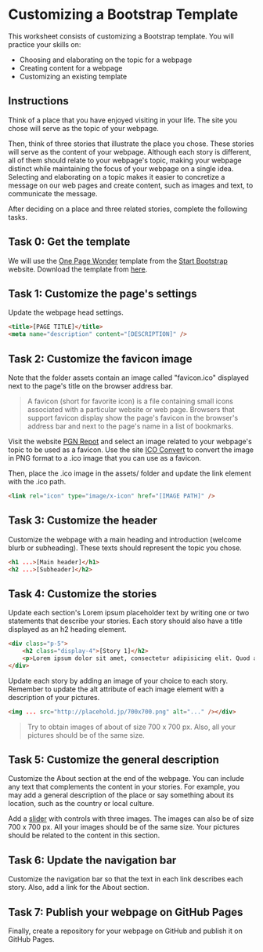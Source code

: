 # Customizing a Bootstrap Template

This worksheet consists of customizing a Bootstrap template. You will practice your skills on:

- Choosing and elaborating on the topic for a webpage
- Creating content for a webpage
- Customizing an existing template

## Instructions

Think of a place that you have enjoyed visiting in your life. The site you chose will serve as the topic of your webpage.

Then, think of three stories that illustrate the place you chose. These stories will serve as the content of your webpage. Although each story is different, all of them should relate to your webpage's topic, making your webpage distinct while maintaining the focus of your webpage on a single idea. Selecting and elaborating on a topic makes it easier to concretize a message on our web pages and create content, such as images and text, to communicate the message.

After deciding on a place and three related stories, complete the following tasks.

## Task 0: Get the template

We will use the [One Page Wonder](https://startbootstrap.com/theme/one-page-wonder) template from the [Start Bootstrap](https://startbootstrap.com/) website. Download the template from [here](https://github.com/josecarlosgt/bootsrap/blob/tutorial-templates-landmark/landmark-template.zip?raw=true).

## Task 1: Customize the page's settings

Update the webpage head settings.

```html
<title>[PAGE TITLE]</title>
<meta name="description" content="[DESCRIPTION]" />
```

## Task 2: Customize the favicon image

Note that the folder assets contain an image called "favicon.ico" displayed next to the page's title on the browser address bar.

> A favicon (short for favorite icon) is a file containing small icons associated with a particular website or web page. Browsers that support favicon display show the page's favicon in the browser's address bar and next to the page's name in a list of bookmarks.

Visit the website [PGN Repot](https://www.pngrepo.com/) and select an image related to your webpage's topic to be used as a favicon. Use the site [ICO Convert](https://icoconvert.com/) to convert the image in PNG format to a .ico image that you can use as a favicon.

Then, place the .ico image in the assets/ folder and update the link element with the .ico path.

```html
<link rel="icon" type="image/x-icon" href="[IMAGE PATH]" />
```

## Task 3: Customize the header

Customize the webpage with a main heading and introduction (welcome blurb or subheading). These texts should represent the topic you chose. 

```html
<h1 ...>[Main header]</h1>
<h2 ...>[Subheader]</h2>
```

## Task 4: Customize the stories

Update each section's Lorem ipsum placeholder text by writing one or two statements that describe your stories. Each story should also have a title displayed as an h2 heading element.

```html
<div class="p-5">
    <h2 class="display-4">[Story 1]</h2>
    <p>Lorem ipsum dolor sit amet, consectetur adipisicing elit. Quod aliquid, mollitia odio veniam sit iste esse assumenda amet aperiam exercitationem, ea animi blanditiis recusandae! Ratione voluptatum molestiae adipisci, beatae obcaecati.</p>
</div>
```

 Update each story by adding an image of your choice to each story. Remember to update the alt attribute of each image element with a description of your pictures. 

```html
<img ... src="http://placehold.jp/700x700.png" alt="..." /></div>
```

> Try to obtain images of about of size 700 x 700 px. Also, all your pictures should be of the same size.

## Task 5: Customize the general description

Customize the About section at the end of the webpage. You can include any text that complements the content in your stories. For example, you may add a general description of the place or say something about its location, such as the country or local culture. 

Add a [slider](https://getbootstrap.com/docs/5.0/components/carousel/) with controls with three images. The images can also be of size 700 x 700 px. All your images should be of the same size. Your pictures should be related to the content in this section.

## Task 6: Update the navigation bar

Customize the navigation bar so that the text in each link describes each story. Also, add a link for the About section. 

## Task 7: Publish your webpage on GitHub Pages

Finally, create a repository for your webpage on GitHub and publish it on GitHub Pages.
